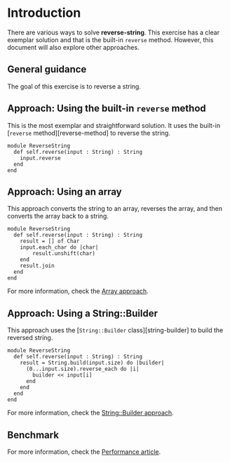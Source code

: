 # Introduction

There are various ways to solve **reverse-string**.
This exercise has a clear exemplar solution and that is the built-in `reverse` method.
However, this document will also explore other approaches.

## General guidance

The goal of this exercise is to reverse a string.

## Approach: Using the built-in `reverse` method

This is the most exemplar and straightforward solution.
It uses the built-in [`reverse` method][reverse-method] to reverse the string.

```crystal
module ReverseString
  def self.reverse(input : String) : String
    input.reverse
  end
end
```

## Approach: Using an array

This approach converts the string to an array, reverses the array, and then converts the array back to a string.

```crystal
module ReverseString
  def self.reverse(input : String) : String
    result = [] of Char
    input.each_char do |char|
        result.unshift(char)
    end
    result.join
  end
end
```

For more information, check the [Array approach][approach-array].

## Approach: Using a String::Builder

This approach uses the [`String::Builder` class][string-builder] to build the reversed string.

```crystal
module ReverseString
  def self.reverse(input : String) : String
    result = String.build(input.size) do |builder|
      (0...input.size).reverse_each do |i|
        builder << input[i]
      end
    end
  end
end
```

For more information, check the [String::Builder approach][approach-string-builder].

## Benchmark

For more information, check the [Performance article][article-performance].

[approach-array]: https://exercism.org/tracks/crystal/exercises/reverse-string/approaches/array
[approach-string-builder]: https://exercism.org/tracks/crystal/exercises/reverse-string/approaches/string-builder
[article-performance]: https://exercism.org/tracks/crystal/exercises/reverse-string/articles/performance
